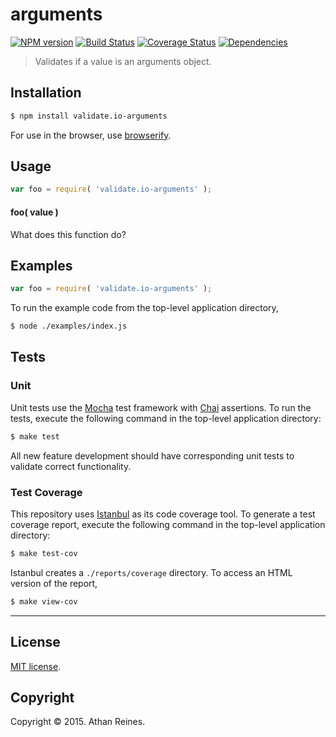 arguments
===
[![NPM version][npm-image]][npm-url] [![Build Status][travis-image]][travis-url] [![Coverage Status][coveralls-image]][coveralls-url] [![Dependencies][dependencies-image]][dependencies-url]

> Validates if a value is an arguments object.


## Installation

``` bash
$ npm install validate.io-arguments
```

For use in the browser, use [browserify](https://github.com/substack/node-browserify).


## Usage

``` javascript
var foo = require( 'validate.io-arguments' );
```

#### foo( value )

What does this function do?


## Examples

``` javascript
var foo = require( 'validate.io-arguments' );
```

To run the example code from the top-level application directory,

``` bash
$ node ./examples/index.js
```


## Tests

### Unit

Unit tests use the [Mocha](http://mochajs.org) test framework with [Chai](http://chaijs.com) assertions. To run the tests, execute the following command in the top-level application directory:

``` bash
$ make test
```

All new feature development should have corresponding unit tests to validate correct functionality.


### Test Coverage

This repository uses [Istanbul](https://github.com/gotwarlost/istanbul) as its code coverage tool. To generate a test coverage report, execute the following command in the top-level application directory:

``` bash
$ make test-cov
```

Istanbul creates a `./reports/coverage` directory. To access an HTML version of the report,

``` bash
$ make view-cov
```


---
## License

[MIT license](http://opensource.org/licenses/MIT). 


## Copyright

Copyright &copy; 2015. Athan Reines.


[npm-image]: http://img.shields.io/npm/v/validate.io-arguments.svg
[npm-url]: https://npmjs.org/package/validate.io-arguments

[travis-image]: http://img.shields.io/travis/validate-io/arguments/master.svg
[travis-url]: https://travis-ci.org/validate-io/arguments

[coveralls-image]: https://img.shields.io/coveralls/validate-io/arguments/master.svg
[coveralls-url]: https://coveralls.io/r/validate-io/arguments?branch=master

[dependencies-image]: http://img.shields.io/david/validate-io/arguments.svg
[dependencies-url]: https://david-dm.org/validate-io/arguments

[dev-dependencies-image]: http://img.shields.io/david/dev/validate-io/arguments.svg
[dev-dependencies-url]: https://david-dm.org/dev/validate-io/arguments

[github-issues-image]: http://img.shields.io/github/issues/validate-io/arguments.svg
[github-issues-url]: https://github.com/validate-io/arguments/issues

